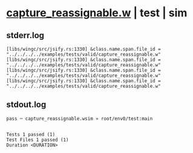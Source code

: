 # [capture_reassignable.w](../../../../../examples/tests/valid/capture_reassignable.w) | test | sim

## stderr.log
```log
[libs/wingc/src/jsify.rs:1330] &class.name.span.file_id = "../../../../examples/tests/valid/capture_reassignable.w"
[libs/wingc/src/jsify.rs:1330] &class.name.span.file_id = "../../../../examples/tests/valid/capture_reassignable.w"
[libs/wingc/src/jsify.rs:1330] &class.name.span.file_id = "../../../../examples/tests/valid/capture_reassignable.w"
[libs/wingc/src/jsify.rs:1330] &class.name.span.file_id = "../../../../examples/tests/valid/capture_reassignable.w"
```

## stdout.log
```log
pass ─ capture_reassignable.wsim » root/env0/test:main
 
 
Tests 1 passed (1)
Test Files 1 passed (1)
Duration <DURATION>
```

